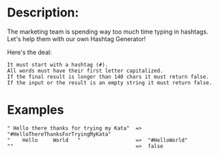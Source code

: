 # Description:

The marketing team is spending way too much time typing in hashtags.
Let's help them with our own Hashtag Generator!

Here's the deal:

    It must start with a hashtag (#).
    All words must have their first letter capitalized.
    If the final result is longer than 140 chars it must return false.
    If the input or the result is an empty string it must return false.

# Examples

```
" Hello there thanks for trying my Kata"  =>  "#HelloThereThanksForTryingMyKata"
"    Hello     World   "                  =>  "#HelloWorld"
""                                        =>  false
```
